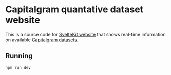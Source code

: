 # Capitalgram quantative dataset website

This is a source code for [SvelteKit website](https://kit.svelte.dev/docs) that shows real-time information on available [Capitalgram datasets](https://docs.capitalgram.com/).

## Running

```shell
npm run dev
```